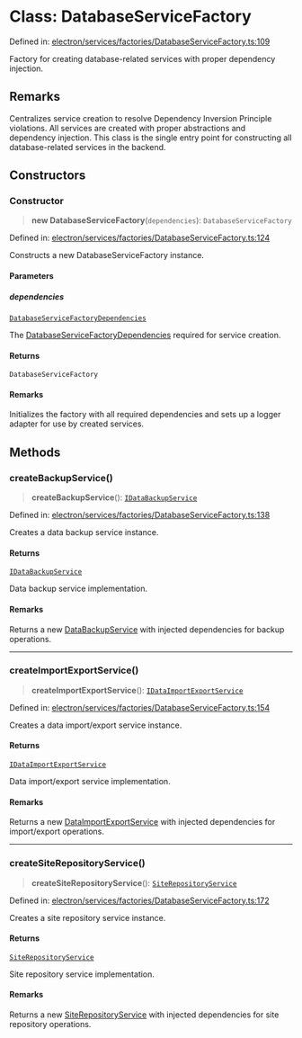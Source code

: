 # Class: DatabaseServiceFactory

Defined in: [electron/services/factories/DatabaseServiceFactory.ts:109](https://github.com/Nick2bad4u/Uptime-Watcher/blob/main/electron/services/factories/DatabaseServiceFactory.ts#L109)

Factory for creating database-related services with proper dependency
injection.

## Remarks

Centralizes service creation to resolve Dependency Inversion Principle
violations. All services are created with proper abstractions and dependency
injection. This class is the single entry point for constructing all
database-related services in the backend.

## Constructors

### Constructor

> **new DatabaseServiceFactory**(`dependencies`): `DatabaseServiceFactory`

Defined in: [electron/services/factories/DatabaseServiceFactory.ts:124](https://github.com/Nick2bad4u/Uptime-Watcher/blob/main/electron/services/factories/DatabaseServiceFactory.ts#L124)

Constructs a new DatabaseServiceFactory instance.

#### Parameters

##### dependencies

[`DatabaseServiceFactoryDependencies`](../interfaces/DatabaseServiceFactoryDependencies.md)

The [DatabaseServiceFactoryDependencies](../interfaces/DatabaseServiceFactoryDependencies.md)
  required for service creation.

#### Returns

`DatabaseServiceFactory`

#### Remarks

Initializes the factory with all required dependencies and sets up a
logger adapter for use by created services.

## Methods

### createBackupService()

> **createBackupService**(): [`IDataBackupService`](../interfaces/IDataBackupService.md)

Defined in: [electron/services/factories/DatabaseServiceFactory.ts:138](https://github.com/Nick2bad4u/Uptime-Watcher/blob/main/electron/services/factories/DatabaseServiceFactory.ts#L138)

Creates a data backup service instance.

#### Returns

[`IDataBackupService`](../interfaces/IDataBackupService.md)

Data backup service implementation.

#### Remarks

Returns a new [DataBackupService](../../../../utils/database/DataBackupService/classes/DataBackupService.md) with injected dependencies for
backup operations.

***

### createImportExportService()

> **createImportExportService**(): [`IDataImportExportService`](../interfaces/IDataImportExportService.md)

Defined in: [electron/services/factories/DatabaseServiceFactory.ts:154](https://github.com/Nick2bad4u/Uptime-Watcher/blob/main/electron/services/factories/DatabaseServiceFactory.ts#L154)

Creates a data import/export service instance.

#### Returns

[`IDataImportExportService`](../interfaces/IDataImportExportService.md)

Data import/export service implementation.

#### Remarks

Returns a new [DataImportExportService](../../../../utils/database/DataImportExportService/classes/DataImportExportService.md) with injected dependencies
for import/export operations.

***

### createSiteRepositoryService()

> **createSiteRepositoryService**(): [`SiteRepositoryService`](../../../../utils/database/SiteRepositoryService/classes/SiteRepositoryService.md)

Defined in: [electron/services/factories/DatabaseServiceFactory.ts:172](https://github.com/Nick2bad4u/Uptime-Watcher/blob/main/electron/services/factories/DatabaseServiceFactory.ts#L172)

Creates a site repository service instance.

#### Returns

[`SiteRepositoryService`](../../../../utils/database/SiteRepositoryService/classes/SiteRepositoryService.md)

Site repository service implementation.

#### Remarks

Returns a new [SiteRepositoryService](../../../../utils/database/SiteRepositoryService/classes/SiteRepositoryService.md) with injected dependencies for
site repository operations.
